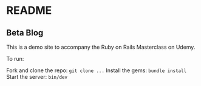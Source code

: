 # README

## Beta Blog

This is a demo site to accompany the Ruby on Rails Masterclass on Udemy.

To run:

Fork and clone the repo:
`git clone ...`
Install the gems:
`bundle install`
Start the server:
`bin/dev`